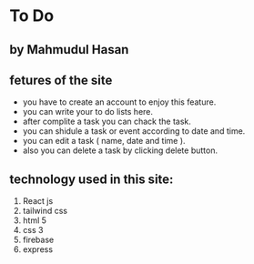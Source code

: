 # To Do
## by Mahmudul Hasan

## fetures of the site
- you have to create an account to enjoy this feature.
- you can write your to do lists here. 
- after complite a task you can chack the task.
- you can shidule a task or event according to date and time. 
- you can edit a task (  name, date and time ).
- also you can delete a task by clicking delete button.
## technology used in this site:
1. React js
2. tailwind css
3. html 5
4. css 3
5. firebase
6. express
